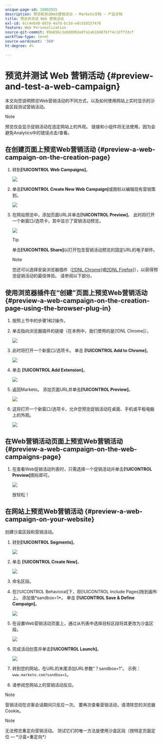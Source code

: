 ```yaml
---
unique-page-id: 10092925
description: 预览和测试Web营销活动 — Marketo文档 — 产品文档
title: 预览并测试 Web 营销活动
exl-id: 6cc4ebd8-0d39-4a7d-bc3d-e8cd18157470
feature: Web Personalization
source-git-commit: 09a656c3a0d0002edfa1a61b987bff4c1dff33cf
workflow-type: tm+mt
source-wordcount: '369'
ht-degree: 4%

---
```


# 预览并测试 Web 营销活动 {#preview-and-test-a-web-campaign}

本文向您说明预览Web营销活动的不同方式，以及如何使用网站上实时显示的沙盒区段测试营销活动。

>[!NOTE]
>
>预览仅会显示促销活动在选定网站上的外观。 链接和小组件将无法使用，因为会避免Analytics中的错误点击/查看。

## 在创建页面上预览Web营销活动 {#preview-a-web-campaign-on-the-creation-page}

1. 转到&#x200B;**[!UICONTROL Web Campaigns]**。

   ![](assets/image2016-8-18-15-3a59-3a35.png)

1. 单击&#x200B;**[!UICONTROL Create New Web Campaign]**&#x200B;或图标以编辑现有营销策划。

   ![](assets/create-new-or-edit-web-campaign.png)

1. 在网站预览中，添加页面URL并单击&#x200B;**[!UICONTROL Preview]**。 此时将打开一个新窗口/选项卡，其中显示了营销活动预览。

   ![](assets/three-1.png)

   >[!TIP]
   >
   >单击&#x200B;**[!UICONTROL Share]**&#x200B;以打开包含营销活动预览的固定URL的电子邮件。

   >[!NOTE]
   >
   >您还可以选择安装浏览器插件（[[!DNL Chrome]](https://chrome.google.com/webstore/detail/marketo-web-personalizati/ldiddonjplchallbngbccbfdfeldohkj)或[[!DNL Firefox]](https://rtp-static.marketo.com/rtp/libs/mwp-0.0.0.8.xpi)），以获得预览促销活动的最佳体验。 请参阅以下部分。

## 使用浏览器插件在“创建”页面上预览Web营销活动 {#preview-a-web-campaign-on-the-creation-page-using-the-browser-plug-in}

1. 按照上节中的步骤1和2操作。

1. 单击指向浏览器插件的链接（在本例中，我们使用的是[!DNL Chrome]）。

   ![](assets/4-1.png)

1. 此时将打开一个新窗口/选项卡。 单击 **[!UICONTROL Add to Chrome]**。

   ![](assets/five.png)

1. 单击 **[!UICONTROL Add Extension]**。

   ![](assets/six.png)

1. 返回Marketo。 添加页面URL并单击&#x200B;**[!UICONTROL Preview]**。

   ![](assets/seven.png)

1. 这将打开一个新窗口/选项卡，允许您预览促销活动在桌面、手机或平板电脑上的外观。

   ![](assets/campaign-preview.png)

## 在Web营销活动页面上预览Web营销活动 {#preview-a-web-campaign-on-the-web-campaigns-page}

1. 在查看Web促销活动列表时，只需选择一个促销活动并单击&#x200B;**[!UICONTROL Preview]**&#x200B;图标即可。

   ![](assets/web-campaigns-1-preview-hand.png)

   放轻松！

## 在网站上预览Web营销活动 {#preview-a-web-campaign-on-your-website}

创建沙盒区段和营销活动。

1. 转到&#x200B;**[!UICONTROL Segments]**。

   ![](assets/new-dropdown-segments-hand.jpg)

1. 单击 **[!UICONTROL Create New]**。

   ![](assets/image2015-9-10-10-3a42-3a39.png)

1. 命名区段。

1. 在[!UICONTROL Behavioral]下，将[!UICONTROL Include Pages]拖到画布上。 添加值&#42;sandbox=1&#42;。 单击 **[!UICONTROL Save & Define Campaign]**。

   ![](assets/segment.png)

1. 在设置Web营销活动页面上，通过从列表中选择目标区段将其更改为沙盒区段。

   ![](assets/set-web-campaign-target-segment.jpg)

1. 完成活动创意并单击&#x200B;**[!UICONTROL Launch]**。

   ![](assets/click-launch.jpg)

1. 转到您的网站，在URL的末尾添加URL参数“？sandbox=1”。 示例：`www.marketo.com?sandbox=1`。

1. 请参阅您网站上的营销活动反应。

>[!NOTE]
>
>营销活动在访客会话期间只反应一次。 要再次查看营销活动，请清除您的浏览器Cookie。

>[!NOTE]
>
>无法预览重定向营销活动。 测试它们的唯一方法是使用沙盒区段（按特定页面定位 — &#42;沙盒=重定向&#42;）
